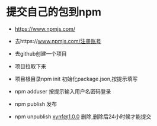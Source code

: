 # 提交自己的包到npm
* https://www.npmjs.com/

* 去https://www.npmjs.com/注册账号
* 去github创建一个项目
* 项目拉取下来
* 项目根目录npm init 初始化package.json,按提示填写
* npm adduser 按提示输入用户名密码登录
* npm publish 发布
* npm unpublish xynf@1.0.0 删除,删除后24小时候才能提交


